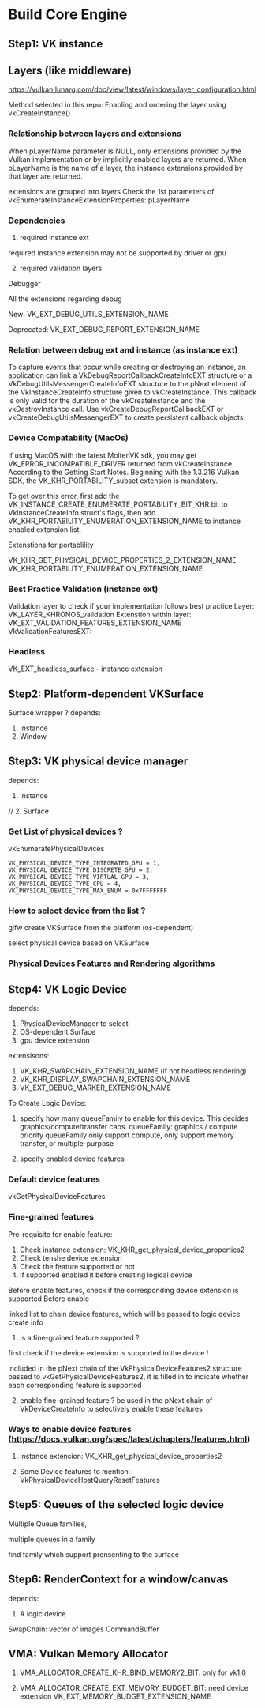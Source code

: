 # Build Core Engine

## Step1: VK instance

## Layers (like middleware)
https://vulkan.lunarg.com/doc/view/latest/windows/layer_configuration.html

Method selected in this repo: Enabling and ordering the layer using vkCreateInstance()


### Relationship between layers and extensions
When pLayerName parameter is NULL, only extensions provided by the Vulkan implementation or by implicitly enabled layers are returned. When pLayerName is the name of a layer, the instance extensions provided by that layer are returned.


extensions are grouped into layers
Check the 1st parameters of vkEnumerateInstanceExtensionProperties: pLayerName

### Dependencies

1. required instance ext

required instance extension  may not be supported by driver or gpu

2. required validation layers


Debugger

All the extensions regarding debug

New: VK_EXT_DEBUG_UTILS_EXTENSION_NAME

Deprecated: VK_EXT_DEBUG_REPORT_EXTENSION_NAME


### Relation between debug ext and instance (as instance ext)

To capture events that occur while creating or destroying an instance, an application can link a VkDebugReportCallbackCreateInfoEXT structure or a VkDebugUtilsMessengerCreateInfoEXT structure to the pNext element of the VkInstanceCreateInfo structure given to vkCreateInstance. This callback is only valid for the duration of the vkCreateInstance and the vkDestroyInstance call. Use vkCreateDebugReportCallbackEXT or vkCreateDebugUtilsMessengerEXT to create persistent callback objects.

### Device Compatability (MacOs)
If using MacOS with the latest MoltenVK sdk, you may get VK_ERROR_INCOMPATIBLE_DRIVER returned from vkCreateInstance. According to the Getting Start Notes. Beginning with the 1.3.216 Vulkan SDK, the VK_KHR_PORTABILITY_subset extension is mandatory.

To get over this error, first add the VK_INSTANCE_CREATE_ENUMERATE_PORTABILITY_BIT_KHR bit to VkInstanceCreateInfo struct's flags, then add VK_KHR_PORTABILITY_ENUMERATION_EXTENSION_NAME to instance enabled extension list.


Extenstions for portablility

VK_KHR_GET_PHYSICAL_DEVICE_PROPERTIES_2_EXTENSION_NAME
VK_KHR_PORTABILITY_ENUMERATION_EXTENSION_NAME


### Best Practice Validation (instance ext)
Validation layer to check if your implementation follows best practice
Layer: VK_LAYER_KHRONOS_validation
Extenstion within layer: VK_EXT_VALIDATION_FEATURES_EXTENSION_NAME
VkValidationFeaturesEXT: 

### Headless
VK_EXT_headless_surface - instance extension

## Step2: Platform-dependent VKSurface

Surface wrapper ? 
depends:
1. Instance 
2. Window


## Step3: VK physical device manager
depends: 
1. Instance


// 2. Surface

### Get List of physical devices ? 
vkEnumeratePhysicalDevices

    VK_PHYSICAL_DEVICE_TYPE_INTEGRATED_GPU = 1,
    VK_PHYSICAL_DEVICE_TYPE_DISCRETE_GPU = 2,
    VK_PHYSICAL_DEVICE_TYPE_VIRTUAL_GPU = 3,
    VK_PHYSICAL_DEVICE_TYPE_CPU = 4,
    VK_PHYSICAL_DEVICE_TYPE_MAX_ENUM = 0x7FFFFFFF

### How to select device from the list ? 
glfw create VKSurface from the platform (os-dependent)

select physical device based on VKSurface


### Physical Devices Features and Rendering algorithms


## Step4: VK Logic Device
depends:
1. PhysicalDeviceManager to select
2. OS-dependent Surface
3. gpu device extension

extensisons:
1. VK_KHR_SWAPCHAIN_EXTENSION_NAME (if not headless rendering)
2. VK_KHR_DISPLAY_SWAPCHAIN_EXTENSION_NAME
3. VK_EXT_DEBUG_MARKER_EXTENSION_NAME


To Create Logic Device: 
1. specify how many queueFamily to enable for this device. This decides graphics/compute/transfer caps.
queueFamily: graphics / compute priority
queueFamily only support compute, only support memory transfer, or multiple-purpose

2. specify enabled device features

### Default device features
vkGetPhysicalDeviceFeatures


### Fine-grained features 
Pre-requisite for enable feature:

1. Check instance extension: VK_KHR_get_physical_device_properties2
2. Check tenshe device extension
3. Check the feature supported or not
4. if supported enabled it before creating logical device

Before enable features, check if the corresponding device extension is supported
Before enable 

linked list to chain device features, which will be passed to logic device create info

1. is a fine-grained feature supported ? 

first check if the device extension is supported in the device !

included in the pNext chain of the VkPhysicalDeviceFeatures2 structure passed to vkGetPhysicalDeviceFeatures2, it is filled in to indicate whether each corresponding feature is supported

2. enable fine-grained feature ? 
be used in the pNext chain of VkDeviceCreateInfo to selectively enable these features

### Ways to enable device features (https://docs.vulkan.org/spec/latest/chapters/features.html)
1. instance extension: VK_KHR_get_physical_device_properties2 

2. Some Device features to mention:
VkPhysicalDeviceHostQueryResetFeatures

## Step5: Queues of the selected logic device

Multiple Queue families, 

multiple queues in a family

find family which support prensenting to the surface


## Step6: RenderContext for a window/canvas

depends: 
1. A logic device

SwapChain: vector of images
CommandBuffer


## VMA: Vulkan Memory Allocator

1. VMA_ALLOCATOR_CREATE_KHR_BIND_MEMORY2_BIT: only for vk1.0

2. VMA_ALLOCATOR_CREATE_EXT_MEMORY_BUDGET_BIT:
need device extension
VK_EXT_MEMORY_BUDGET_EXTENSION_NAME